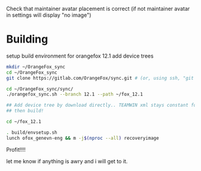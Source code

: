 Check that maintainer avatar placement is correct
(if not maintainer avatar in settings will display "no image")

# Building

setup build environment for orangefox 12.1
add device trees 

```bash
mkdir ~/OrangeFox_sync
cd ~/OrangeFox_sync
git clone https://gitlab.com/OrangeFox/sync.git # (or, using ssh, "git clone git@gitlab.com:OrangeFox/sync.git")

cd ~/OrangeFox_sync/sync/
./orangefox_sync.sh --branch 12.1 --path ~/fox_12.1

## Add device tree by download directly.. TEAMWIN xml stays constant for some reason
## then build!

cd ~/fox_12.1

. build/envsetup.sh
lunch ofox_genevn-eng && m -j$(nproc --all) recoveryimage
```
Profit!!!! 

let me know if anything is awry and i will get to it.
